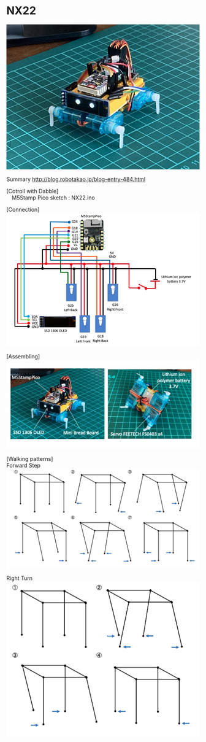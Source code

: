 # NX22

![image](NX22_01.jpeg)

Summary
http://blog.robotakao.jp/blog-entry-484.html

[Cotroll with Dabble]  
&emsp;M5Stamp Pico sketch : NX22.ino  

[Connection]  
![image](NX22_connection.jpg)

[Assembling]  
![image](NX22Assembling.jpg)

[Walking patterns]  
Forward Step  
![image](Forward_step.jpg)

Right Turn  
![image](Right_turn_step.jpg)
